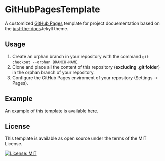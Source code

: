 # GitHubPagesTemplate
A customized [GitHub Pages](https://pages.github.com/) template for project docuementation based on the [just-the-docs](https://github.com/pmarsceill/just-the-docs)Jekyll theme.
## Usage
1. Create an orphan branch in your repository with the command ``git checkout --orphan BRANCH-NAME``.
2. Clone and place all the content of this repository (**excluding .git folder**) in the orphan branch of your repository.
3. Configure the GitHub Pages enviroment of your repository (Settings -> Pages).
## Example
An example of this template is available [here](https://riccardoomiccioli.github.io/GitHubPagesTemplate/).
## License
This template is available as open source under the terms of the MIT License.

[![License: MIT](https://img.shields.io/badge/License-MIT-yellow.svg)](https://opensource.org/licenses/MIT)